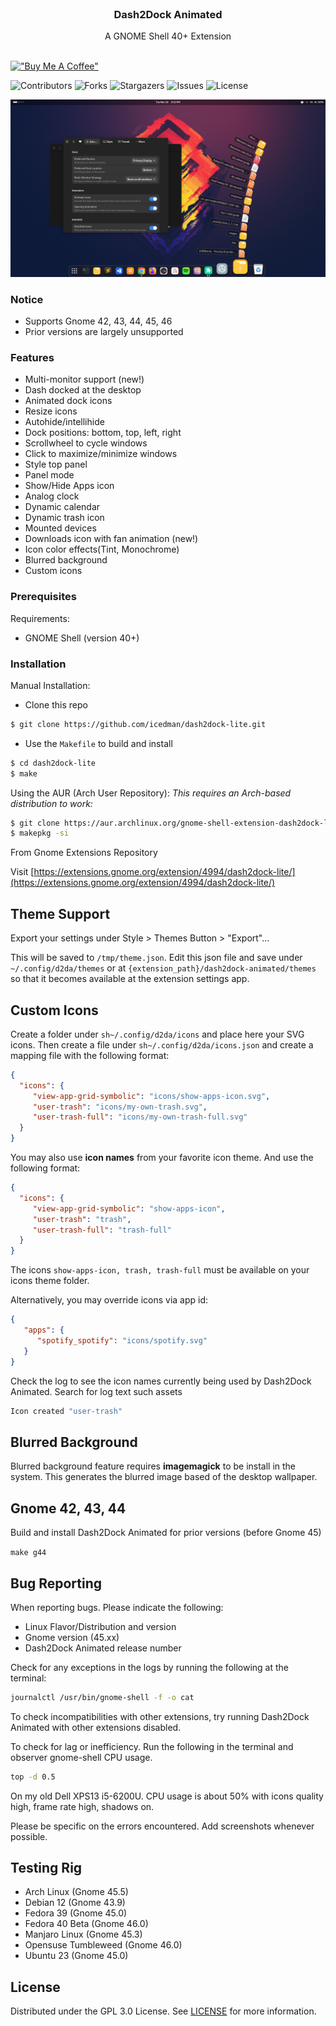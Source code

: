 <br/>
<p align="center">
  <h3 align="center">Dash2Dock Animated</h3>

  <p align="center">
    A GNOME Shell 40+ Extension
    <br/>
    <br/>
  </p>
</p>

[!["Buy Me A Coffee"](https://www.buymeacoffee.com/assets/img/custom_images/orange_img.png)](https://www.buymeacoffee.com/icedman)

![Contributors](https://img.shields.io/github/contributors/icedman/dash2dock-lite?color=dark-green) ![Forks](https://img.shields.io/github/forks/icedman/dash2dock-lite?style=social) ![Stargazers](https://img.shields.io/github/stars/icedman/dash2dock-lite?style=social) ![Issues](https://img.shields.io/github/issues/icedman/dash2dock-lite) ![License](https://img.shields.io/github/license/icedman/dash2dock-lite) 

![Screen Shot](https://raw.githubusercontent.com/icedman/dash2dock-lite/main/screenshots/Screenshot%20from%202024-03-19%2015-31-27.png)

### Notice

* Supports Gnome 42, 43, 44, 45, 46
* Prior versions are largely unsupported

### Features

* Multi-monitor support (new!)
* Dash docked at the desktop
* Animated dock icons
* Resize icons
* Autohide/intellihide
* Dock positions: bottom, top, left, right
* Scrollwheel to cycle windows
* Click to maximize/minimize windows
* Style top panel
* Panel mode
* Show/Hide Apps icon
* Analog clock
* Dynamic calendar
* Dynamic trash icon
* Mounted devices
* Downloads icon with fan animation (new!)
* Icon color effects(Tint, Monochrome)
* Blurred background
* Custom icons

### Prerequisites

Requirements:

* GNOME Shell (version 40+)

### Installation

Manual Installation: 
- Clone this repo
```bash
$ git clone https://github.com/icedman/dash2dock-lite.git
```
- Use the `Makefile` to build and install
```bash 
$ cd dash2dock-lite
$ make
```

Using the AUR (Arch User Repository):
*This requires an Arch-based distribution to work:*
```bash
$ git clone https://aur.archlinux.org/gnome-shell-extension-dash2dock-lite.git
$ makepkg -si
```

From Gnome Extensions Repository

Visit [https://extensions.gnome.org/extension/4994/dash2dock-lite/](https://extensions.gnome.org/extension/4994/dash2dock-lite/)

## Theme Support

Export your settings under Style > Themes Button > "Export"...

This will be saved to ```/tmp/theme.json```. Edit this json file and save under ```~/.config/d2da/themes``` or at ```{extension_path}/dash2dock-animated/themes``` so that it becomes available at the extension settings app.

## Custom Icons

Create a folder under ```sh~/.config/d2da/icons``` and place here your SVG icons. Then create a file under ```sh~/.config/d2da/icons.json``` and create a mapping file with the following format:

```json
{
  "icons": {
     "view-app-grid-symbolic": "icons/show-apps-icon.svg",
     "user-trash": "icons/my-own-trash.svg",
     "user-trash-full": "icons/my-own-trash-full.svg"
  }
}
```

You may also use **icon names** from your favorite icon theme. And use the following format:

```json
{
  "icons": {
     "view-app-grid-symbolic": "show-apps-icon",
     "user-trash": "trash",
     "user-trash-full": "trash-full"
  }
}
```

The icons ```show-apps-icon, trash, trash-full``` must be available on your icons theme folder. 

Alternatively, you may override icons via app id:

```json
{
   "apps": {
      "spotify_spotify": "icons/spotify.svg"
   }
}
```

Check the log to see the icon names currently being used by Dash2Dock Animated. Search for log text such assets

```sh
Icon created "user-trash"
```

## Blurred Background

Blurred background feature requires **imagemagick** to be install in the system. This generates the blurred image based of the desktop wallpaper.

## Gnome 42, 43, 44

Build and install Dash2Dock Animated for prior versions (before Gnome 45)

```make g44```

## Bug Reporting

When reporting bugs. Please indicate the following:

* Linux Flavor/Distribution and version
* Gnome version (45.xx)
* Dash2Dock Animated release number

Check for any exceptions in the logs by running the following at the terminal:

```sh
journalctl /usr/bin/gnome-shell -f -o cat
```

To check incompatibilities with other extensions, try running Dash2Dock Animated with other extensions disabled.

To check for lag or inefficiency. Run the following in the terminal and observer gnome-shell CPU usage.

```sh
top -d 0.5
```

On my old Dell XPS13 i5-6200U. CPU usage is about 50% with icons quality high, frame rate high, shadows on.

Please be specific on the errors encountered. Add screenshots whenever possible.

## Testing Rig

* Arch Linux (Gnome 45.5)
* Debian 12 (Gnome 43.9)
* Fedora 39 (Gnome 45.0)
* Fedora 40 Beta (Gnome 46.0)
* Manjaro Linux (Gnome 45.3)
* Opensuse Tumbleweed (Gnome 46.0)
* Ubuntu 23 (Gnome 45.0)

## License

Distributed under the GPL 3.0 License. See [LICENSE](https://github.com/icedman/dash2dock-lite/blob/main/LICENSE.md) for more information.
